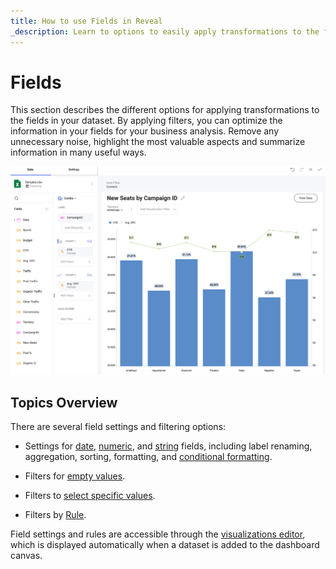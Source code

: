 ```yaml
---
title: How to use Fields in Reveal 
_description: Learn to options to easily apply transformations to the fields in your dataset.
---
```


# Fields

This section describes the different options for applying transformations to the fields in your dataset. By applying filters, you can optimize the information in your fields for your business analysis. Remove any unnecessary noise, highlight the most valuable aspects and summarize information in many useful ways.

![Visualization sample that uses different fields.png](images/visualization-example-fields.png)
## Topics Overview

There are several field settings and filtering options:

  - Settings for [date](field-settings.md#date-fields),
    [numeric](field-settings.md#numeric-fields), and
    [string](field-settings.md#string-fields) fields, including label
    renaming, aggregation, sorting, formatting, and [conditional formatting](conditional-formatting).

  - Filters for [empty values](field-filters-rules.md#filter-empty-values).

  - Filters to [select specific values](field-filters-rules.md#select-values).

  - Filters by [Rule](field-filters-rules.md#filter-by-rule).

Field settings and rules are accessible through the [visualizations editor](../visualization-editor.md), which is displayed automatically when a
dataset is added to the dashboard canvas.
